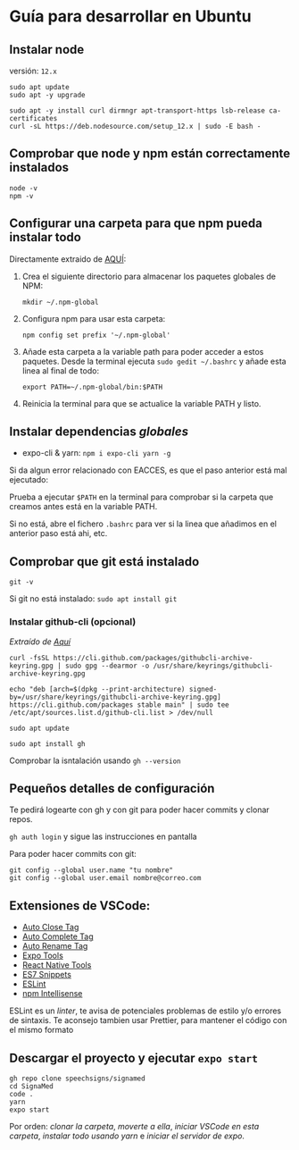 # Guía para desarrollar en Ubuntu

## Instalar node

versión: `12.x`

```
sudo apt update
sudo apt -y upgrade

sudo apt -y install curl dirmngr apt-transport-https lsb-release ca-certificates
curl -sL https://deb.nodesource.com/setup_12.x | sudo -E bash -
```


## Comprobar que **node** y **npm** están correctamente instalados
```
node -v 
npm -v
```

## Configurar una carpeta para que npm pueda instalar todo

Directamente extraido de [AQUÍ](https://docs.npmjs.com/resolving-eacces-permissions-errors-when-installing-packages-globally):

1. Crea el siguiente directorio para almacenar los paquetes globales de NPM:

    ```
    mkdir ~/.npm-global
    ```

2. Configura npm para usar esta carpeta:

    ```
    npm config set prefix '~/.npm-global'
    ```

3. Añade esta carpeta a la variable path para poder acceder a estos paquetes. Desde la terminal ejecuta `sudo gedit ~/.bashrc` y añade esta linea al final de todo:

    ```
    export PATH=~/.npm-global/bin:$PATH
    ```

4. Reinicia la terminal para que se actualice la variable PATH y listo.


## Instalar dependencias *globales*

- expo-cli & yarn: `npm i expo-cli yarn -g`

Si da algun error relacionado con EACCES, es que el paso anterior está mal ejecutado:

Prueba a ejecutar `$PATH` en la terminal para comprobar si la carpeta que creamos antes está en la variable PATH. 

Si no está, abre el fichero `.bashrc` para ver si la linea que añadimos en el anterior paso está ahi, etc. 


## Comprobar que git está instalado

`git -v`

Si git no está instalado: `sudo apt install git`

### Instalar github-cli (opcional)

*Extraído de [Aquí](https://github.com/cli/cli/blob/trunk/docs/install_linux.md#official-sources)*

```
curl -fsSL https://cli.github.com/packages/githubcli-archive-keyring.gpg | sudo gpg --dearmor -o /usr/share/keyrings/githubcli-archive-keyring.gpg

echo "deb [arch=$(dpkg --print-architecture) signed-by=/usr/share/keyrings/githubcli-archive-keyring.gpg] https://cli.github.com/packages stable main" | sudo tee /etc/apt/sources.list.d/github-cli.list > /dev/null

sudo apt update

sudo apt install gh
```

Comprobar la isntalación usando `gh --version`

## Pequeños detalles de configuración

Te pedirá logearte con gh y con git para poder hacer commits y clonar repos.

`gh auth login` y sigue las instrucciones en pantalla

Para poder hacer commits con git: 
```
git config --global user.name "tu nombre"
git config --global user.email nombre@correo.com
```

## Extensiones de VSCode:

- [Auto Close Tag](https://marketplace.visualstudio.com/items?itemName=formulahendry.auto-close-tag)
- [Auto Complete Tag](https://marketplace.visualstudio.com/items?itemName=formulahendry.auto-complete-tag)
- [Auto Rename Tag](https://marketplace.visualstudio.com/items?itemName=formulahendry.auto-rename-tag)
- [Expo Tools](https://marketplace.visualstudio.com/items?itemName=byCedric.vscode-expo)
- [React Native Tools](https://marketplace.visualstudio.com/items?itemName=msjsdiag.vscode-react-native)
- [ES7 Snippets](https://marketplace.visualstudio.com/items?itemName=dsznajder.es7-react-js-snippets)
- [ESLint](https://marketplace.visualstudio.com/items?itemName=dbaeumer.vscode-eslint)
- [npm Intellisense](https://marketplace.visualstudio.com/items?itemName=christian-kohler.npm-intellisense)

ESLint es un *linter*, te avisa de potenciales problemas de estilo y/o errores de sintaxis.
Te aconsejo tambien usar Prettier, para mantener el código con el mismo formato

## Descargar el proyecto y ejecutar `expo start`

```
gh repo clone speechsigns/signamed
cd SignaMed
code .
yarn
expo start
```

Por orden: *clonar la carpeta*, *moverte a ella*, *iniciar VSCode en esta carpeta*, *instalar todo usando yarn* e *iniciar el servidor de expo*.
